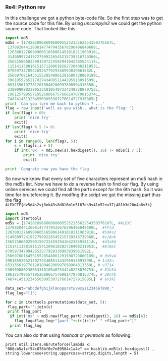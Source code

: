 ### Re4: Python rev
In this challenge we got a python byte-code file. So the first step was to get the source code for this file. By using *uncompyle2* we could get the python source code. That looked like this.
```python  
import md5
md5s = [174282896860968005525213562254350376167L,
 137092044126081477479435678296496849608L,
 126300127609096051658061491018211963916L,
 314989972419727999226545215739316729360L,
 256525866025901597224592941642385934114L,
 115141138810151571209618282728408211053L,
 8705973470942652577929336993839061582L,
 256697681645515528548061291580728800189L,
 39818552652170274340851144295913091599L,
 65313561977812018046200997898904313350L,
 230909080238053318105407334248228870753L,
 196125799557195268866757688147870815374L,
 74874145132345503095307276614727915885L]
print 'Can you turn me back to python ? ...'
flag = raw_input('well as you wish.. what is the flag: ')
if len(flag) > 69:
    print 'nice try'
    exit()
if len(flag) % 5 != 0:
    print 'nice try'
    exit()
for i in range(0, len(flag), 5):
    s = flag[i:i + 5]
    if int('0x' + md5.new(s).hexdigest(), 16) != md5s[i / 5]:
        print 'nice try'
        exit()

print 'Congratz now you have the flag'
```
So now we know that every set of five characters represent an md5 hash in the md5s list. Now we have to do a reverse hash to find our flag. By using online services we could find all the parts except for the 6th hash. So it was time for bruiteforcing it. By modfing the script we got the missing part thus the flag ```ALEXCTF{dv5d4s2vj8nk43s8d8l6m1n5l67ds9v41n52nv37j481h3d28n4b6v3k}```

```python
import md5
import itertools
md5s = [174282896860968005525213562254350376167L, #ALEXC
137092044126081477479435678296496849608L,  #TF{d
126300127609096051658061491018211963916L,  #5d4s2
314989972419727999226545215739316729360L,  #vj8nk
256525866025901597224592941642385934114L,  #43s8d
115141138810151571209618282728408211053L,  #8l6m1
8705973470942652577929336993839061582L,  
256697681645515528548061291580728800189L, # ds9v4
39818552652170274340851144295913091599L, # 1n52n
65313561977812018046200997898904313350L, # v37j4
230909080238053318105407334248228870753L, # 81h3d
196125799557195268866757688147870815374L, # 28n4b
74874145132345503095307276614727915885L]  # 6v3k}

data_set="abcdefghijklmnopqrstuvwxyz1234567890_"
flag_log="[]";

for c in itertools.permutations(data_set, 5):
 flag_part=''.join(c)
 print flag_part
  if int('0x' + md5.new(flag_part).hexdigest(), 16) == md5s[6]:
    flag_log=flag_log+"[part "+str(i+1)+" " +flag_part+"]"
  print flag_log
```

You can also do that using *hashcat* or *pwntools* as following:
```
print util.iters.mbruteforce(lambda x: "068cb5a1cf54c078bf0e7e89584c1a4e" == hashlib.md5(x).hexdigest() , string.lowercase+string.uppercase+string.digits,length = 5)
```